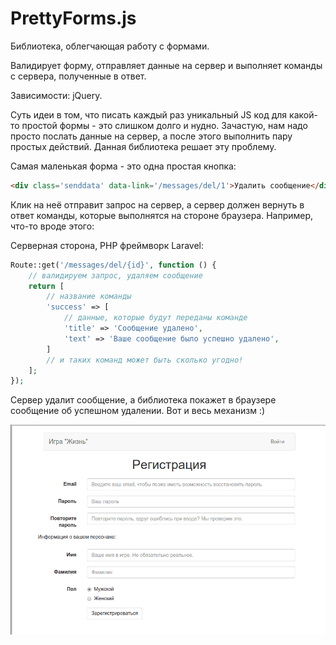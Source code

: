 PrettyForms.js
===========

Библиотека, облегчающая работу с формами.

Валидирует форму, отправляет данные на сервер
и выполняет команды с сервера, полученные в ответ.

Зависимости: jQuery.

Суть идеи в том, что писать каждый раз уникальный JS
код для какой-то простой формы - это слишком долго и нудно.
Зачастую, нам надо просто послать данные на сервер,
а после этого выполнить пару простых действий. Данная библиотека решает эту проблему.

Самая маленькая форма - это одна простая кнопка:

```html
<div class='senddata' data-link='/messages/del/1'>Удалить сообщение</div>
```

Клик на неё отправит запрос на сервер, а сервер должен вернуть в ответ команды,
которые выполнятся на стороне браузера. Например, что-то вроде этого:

Серверная сторона, PHP фреймворк Laravel:
```php
Route::get('/messages/del/{id}', function () {
    // валидируем запрос, удаляем сообщение
    return [
        // название команды
        'success' => [
            // данные, которые будут переданы команде
            'title' => 'Сообщение удалено',
            'text' => 'Ваше сообщение было успешно удалено',
        ]
        // и таких команд может быть сколько угодно!
    ];
});

```

Сервер удалит сообщение, а библиотека покажет в браузере сообщение об
успешном удалении. Вот и весь механизм :)


![Скринкаст работы библиотеки](demo.gif)